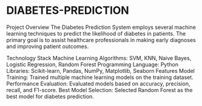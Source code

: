 # DIABETES-PREDICTION
Project Overview 
The Diabetes Prediction System employs several machine learning techniques to predict the likelihood of diabetes in patients. The primary goal is to assist healthcare professionals in making early diagnoses and improving patient outcomes. 

Technology Stack
  Machine Learning Algorithms: SVM, KNN, Naive Bayes, Logistic Regression, Random Forest 
  Programming Language: Python 
  Libraries: Scikit-learn, Pandas, NumPy, Matplotlib, Seaborn 
  Features Model Training: Trained multiple machine learning models on the training dataset. 
  Performance Evaluation: Evaluated models based on accuracy, precision, recall, and F1-score. 
  Best Model Selection: Selected Random Forest as the best model for diabetes prediction.
